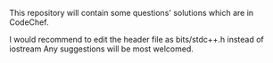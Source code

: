 This repository will contain
some questions' solutions which are
in CodeChef.

I would recommend to edit the header
file as bits/stdc++.h instead of
iostream
Any suggestions will be most welcomed.
